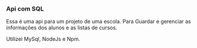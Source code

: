 ### Api com SQL

Essa é uma api para um projeto de uma escola.
Para Guardar e gerenciar as informações dos alunos e as listas de cursos.

Utilizei MySql, NodeJs e Npm.






